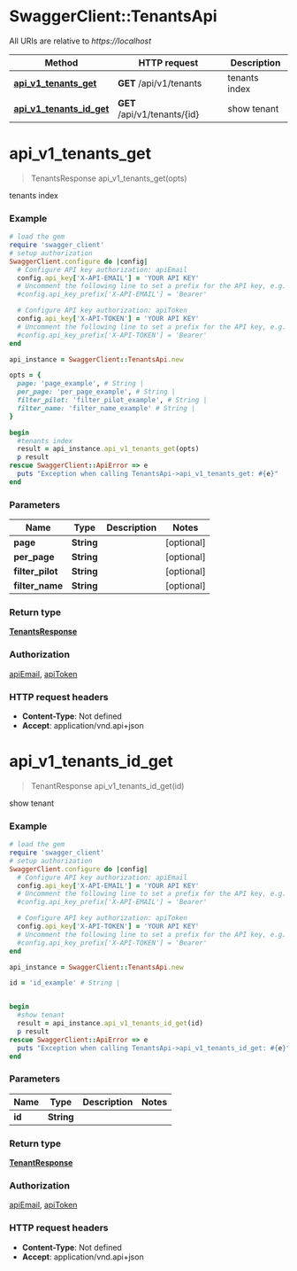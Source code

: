 # SwaggerClient::TenantsApi

All URIs are relative to *https://localhost*

Method | HTTP request | Description
------------- | ------------- | -------------
[**api_v1_tenants_get**](TenantsApi.md#api_v1_tenants_get) | **GET** /api/v1/tenants | tenants index
[**api_v1_tenants_id_get**](TenantsApi.md#api_v1_tenants_id_get) | **GET** /api/v1/tenants/{id} | show tenant


# **api_v1_tenants_get**
> TenantsResponse api_v1_tenants_get(opts)

tenants index

### Example
```ruby
# load the gem
require 'swagger_client'
# setup authorization
SwaggerClient.configure do |config|
  # Configure API key authorization: apiEmail
  config.api_key['X-API-EMAIL'] = 'YOUR API KEY'
  # Uncomment the following line to set a prefix for the API key, e.g. 'Bearer' (defaults to nil)
  #config.api_key_prefix['X-API-EMAIL'] = 'Bearer'

  # Configure API key authorization: apiToken
  config.api_key['X-API-TOKEN'] = 'YOUR API KEY'
  # Uncomment the following line to set a prefix for the API key, e.g. 'Bearer' (defaults to nil)
  #config.api_key_prefix['X-API-TOKEN'] = 'Bearer'
end

api_instance = SwaggerClient::TenantsApi.new

opts = { 
  page: 'page_example', # String | 
  per_page: 'per_page_example', # String | 
  filter_pilot: 'filter_pilot_example', # String | 
  filter_name: 'filter_name_example' # String | 
}

begin
  #tenants index
  result = api_instance.api_v1_tenants_get(opts)
  p result
rescue SwaggerClient::ApiError => e
  puts "Exception when calling TenantsApi->api_v1_tenants_get: #{e}"
end
```

### Parameters

Name | Type | Description  | Notes
------------- | ------------- | ------------- | -------------
 **page** | **String**|  | [optional] 
 **per_page** | **String**|  | [optional] 
 **filter_pilot** | **String**|  | [optional] 
 **filter_name** | **String**|  | [optional] 

### Return type

[**TenantsResponse**](TenantsResponse.md)

### Authorization

[apiEmail](../README.md#apiEmail), [apiToken](../README.md#apiToken)

### HTTP request headers

 - **Content-Type**: Not defined
 - **Accept**: application/vnd.api+json



# **api_v1_tenants_id_get**
> TenantResponse api_v1_tenants_id_get(id)

show tenant

### Example
```ruby
# load the gem
require 'swagger_client'
# setup authorization
SwaggerClient.configure do |config|
  # Configure API key authorization: apiEmail
  config.api_key['X-API-EMAIL'] = 'YOUR API KEY'
  # Uncomment the following line to set a prefix for the API key, e.g. 'Bearer' (defaults to nil)
  #config.api_key_prefix['X-API-EMAIL'] = 'Bearer'

  # Configure API key authorization: apiToken
  config.api_key['X-API-TOKEN'] = 'YOUR API KEY'
  # Uncomment the following line to set a prefix for the API key, e.g. 'Bearer' (defaults to nil)
  #config.api_key_prefix['X-API-TOKEN'] = 'Bearer'
end

api_instance = SwaggerClient::TenantsApi.new

id = 'id_example' # String | 


begin
  #show tenant
  result = api_instance.api_v1_tenants_id_get(id)
  p result
rescue SwaggerClient::ApiError => e
  puts "Exception when calling TenantsApi->api_v1_tenants_id_get: #{e}"
end
```

### Parameters

Name | Type | Description  | Notes
------------- | ------------- | ------------- | -------------
 **id** | **String**|  | 

### Return type

[**TenantResponse**](TenantResponse.md)

### Authorization

[apiEmail](../README.md#apiEmail), [apiToken](../README.md#apiToken)

### HTTP request headers

 - **Content-Type**: Not defined
 - **Accept**: application/vnd.api+json



